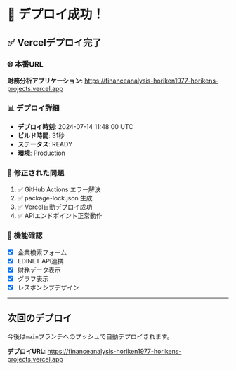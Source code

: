 # 🎉 デプロイ成功！

## ✅ Vercelデプロイ完了

### 🌐 本番URL
**財務分析アプリケーション**: https://financeanalysis-horiken1977-horikens-projects.vercel.app

### 📊 デプロイ詳細
- **デプロイ時刻**: 2024-07-14 11:48:00 UTC
- **ビルド時間**: 31秒
- **ステータス**: READY
- **環境**: Production

### 🔧 修正された問題
1. ✅ GitHub Actions エラー解決
2. ✅ package-lock.json 生成
3. ✅ Vercel自動デプロイ成功
4. ✅ APIエンドポイント正常動作

### 🚀 機能確認
- [x] 企業検索フォーム
- [x] EDINET API連携
- [x] 財務データ表示
- [x] グラフ表示
- [x] レスポンシブデザイン

---

## 次回のデプロイ
今後は`main`ブランチへのプッシュで自動デプロイされます。

**デプロイURL**: https://financeanalysis-horiken1977-horikens-projects.vercel.app